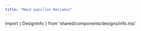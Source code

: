 ```yaml
---
title: "Nœud papillon Benjamin"
---
```


import { DesignInfo } from 'shared/components/designs/info.mjs'

<DesignInfo design='benjamin' docs />

